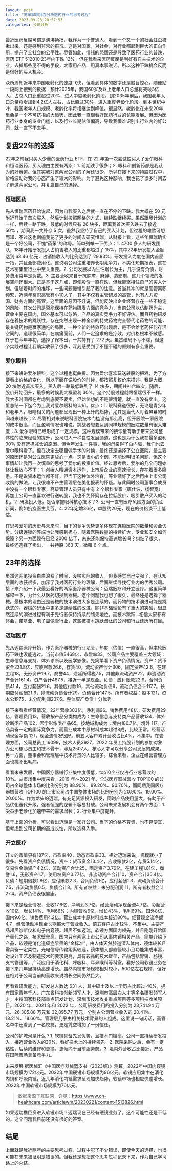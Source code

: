 ```yaml
---
layout: post
title: "简单聊聊我在分析医药行业的思考过程"
date: 2023-09-23 20:57:53
categories: 公司分析
---
```


最近医药反腐可谓是沸沸扬扬，我作为一个普通人，看到一个又一个的社会蛀虫被揪出来，还是感到非常的振奋。这是对国家，对社会，对行业都起到巨大的正向作用，提升了全社会的公平性。尽管如此，情绪的恐慌还是导致了医药行业的普跌，医药 ETF 512010 23年内下跌 12%。但在我看来医药反腐是利好有自主技术的企业，去掉那些见不得的手段，大家用产品、用真本事说话。所以这种下跌机会反而是很好的买入机会。

众所周知近年来中国老龄化的速度飞快，但看到具体的数字还是触目惊心。随便贴一段网上搜到的数据：预计2025年，我国60岁及以上老年人口总量将突破3亿人，占总人口比重超过20%，进入中度老龄化阶段。到2035年前后，我国老年人口总量将增加到4.2亿人左右，占比超过30%，进入重度老龄化阶段。到本世纪中叶，我国老年人口规模、老龄化率将相继达到峰值。很显然，老龄化在未来20年里会是一个不可抗拒的大趋势，因此我一直很看好医药行业的长期发展。但因为医药行业本身的专业门槛，以及行业长期估值偏高，导致我很难识别出行业内的好公司，就一直下不去手。

## 复盘22年的选择
22年之前我只买入少量的医药行业 ETF，在 22 年第一次尝试性买入了爱尔眼科和恒瑞医药，买入理由主要有两条：1. 前期跌了很多；2. 眼科和创新药都是我认为的好赛道。但其实我对这两家公司的了解还很少，所以在接下来的持股过程中，价格波动对我的心态产生了较大的影响。为了避免这种影响，我也花了很多时间去了解这两家公司，并复盘自己的选择。

### 恒瑞医药
先从恒瑞医药开始说起，因为自我买入之后就一直在不停的下跌。我大概在 50 元附近开始了首次买入，然后计划按照网格的方式，继续跌继续买。果然跟我计划的一样，后续一路下跌，最低的时候只有 26 块多，距离我首次买入跌去了接近 50% ，期间我一共补仓 5 次。虽然我坚持了自己的买入计划，但过程的难熬可想而知，不过这也倒逼我花了更多的时间去研究恒瑞。从财报上看，这些年恒瑞确实是一个好公司，不愧“药茅”的称号。简单列举一下优点：1. 4700 多人的研发团队，18年开始研发投入占销售收入的比重都超过了 15%，其中22年研发投入金额达到 63.46 亿元，占销售收入的比例达到了 29.83%，研发投入力度在国内首屈一指，并且全部费用化。这说明公司注重培养长期竞争力，不美化短期报表，这在技术密集型行业中至关重要。2. 公司发展以内生性增长为主，几乎没有负债，财务费用常年是负数。3. 主要营收来自于抗肿瘤、麻醉、造影剂，这几个领域的发展空间还很大。正是基于这几点，即使股价一直在跌，但我能坚持住自己的买入计划。但随着时间的推移，一些问题慢慢引起了我的注意。首当其冲的就是高管离职频繁，近两年离职高管有小10人了，其中不仅有主管研发的高管，也有人力资源、财务方面的高管。这里面的原因不好说，但能反映出企业经营存在一些不稳定的风险。其次公司是否能保持在药物研发方面的竞争力，当前公司以仿制药为主，营收主要在国内，国外基本可以忽略，产品的真实竞争力不好评估。而且药物研发存在着技术的跳跃性，存在突然出现一种全新的特效药物完全替代老药物的可能，最关键药物是赢家通吃的局面，一种全新的特效药出现后，是不会给老药任何存活空间的。道理很简单，在病痛面前，人们一定追求的是疗效，对价格根本不敏感。终于在今年年初，选择了保本出，一共持有了 272 天。虽然结局不亏不赚，但这个实践过程让我确实收获了很多，深刻感受到了不懂不碰的原则有多么重要。

### 爱尔眼科
接下来讲讲爱尔眼科，这个过程也挺曲折。因为爱尔喜欢玩送转股的把戏，为了方便看出价格的变化，所以下面在说股价的时候，都按照复权价来描述。我是大概 20 块附近首次买入，买入后一路最低跌到了 14 块多，期间共补仓四次。随后，股价开始回升，最多的时候我大概盈利 30%。这个持股过程就跟恒瑞很不一样。我大多时间都在考虑到底要不要卖，但始终想的不是很清楚，就一直没有卖出。这里总结一下迄今为止我对爱尔眼科的认知。优点：1. 眼科赛道很好，无论是青少年和老年人，眼睛相关的问题都呈现出一种上升的趋势，尤其是当代人盯着屏幕的时间越来越长；2. 尽管相对来说眼科医院技术门槛没有那么高，但开医院一家医院的成本很高，而且盈利情况也难说，挑战者想要达到同样规模的医院数量有很大难度；3. 爱尔眼科已经形成了一定规模，这种规模带来的接诊量有助于带来公司整体性的临床经验的提升，公司进入一种良性发展通道。这也是为什么我在最多盈利 30% 没有选择减仓的原因。但今年发生一件事，我的母亲得了白内障，我们也去爱尔眼科看了。但在决定去哪里做手术的时候，最终还是选择了公立医院，最主要的原因还是对公立医院更放心一点。这是很小的个例，不能说明很多问题，但这个事情却让我再一次慎重的思考了爱尔的投资价值。经过思考后，爱尔的几个问题始终让我放心不下：1. 创始人精通资本运作，上市后企业的高速增长，存在着很多隐患。不是说资本运作都不好，但当下这种体外培育，等业绩好了之后再由上市公司收购的做法，让我很难不产生管理层在美化报表的怀疑。与此同时公司董事会成员中没有一个眼科专家，高级管理人员只有中有 2 个眼科专家（唐仕波、杨智宽）。再加上公司一直喜欢进行送转股，我也不免怀疑存在拉低股价，吸引散户买入的动机。2. 研发投入低，是否掌握眼科核心技术？3. 公司一直有医疗风险方面的负面新闻，例如抗疫医生艾芬。4. 22年定增36亿，单股约20元，现在的价格谈不上低估。

在思考爱尔的历史与未来时，当下的竞争优势更多体现在连锁医院的数量和资金优势。分级连锁的弊端也让我感到担心，随着医院数量的持续扩大，专业和安全如何保障？另一方面现在已经 2000 亿了，未来还能保持高速增长吗？纠结了很久，最终还选择了卖出，一共持股 363 天，微赚 6 个点。

## 23年的选择
虽然这两笔投资白白浪费了时间，没啥实际的收入，但我感觉自己变强了，在认知层面的收获很多，加深了我对医药行业的理解，后面继续寻找行业内的优秀公司。接下来介绍一下我最近看好的两家医疗器械公司：迈瑞医疗和开立医疗。这里简单解释一下，为什么从医药切换到器械。这个问题我也想了很久，最终还是选择了器械。最根本的理由还是器械的技术演进大多是连续的，而药物的技术演进可能是跳跃式的。器械的研发中更多是连续性的改进，除非基础理论有了重大的突破，很显然连续的演进过程有利于先行者保持持续的领先地位。而技术跳跃...相信大家都有体会，诺基亚、电子显像管行业，这些被技术跳跃淘汰的公司和行业还历历在目。

### 迈瑞医疗
先从迈瑞医疗开始，作为医疗器械的行业龙头，热度（估值）一直很高，但本轮医药下跌也没能逃过。当前市值3468亿，市盈率33。公司产品主要覆盖三大领域：生命信息与支持、体外诊断以及医学影像。先简单看下资产负债情况，资产：货币资金231.8亿，应收账款26.6，存货40，流动资产合计306。固定资产42.6，在建工程18，无形资产19.7，商誉44，递延所得税7.5，其他非流动资产22，非流动资产合计161.4。资产合计467.5，接近一半是现金。负债：应付账款22.9，合同负债41.4，应付薪酬21.6，其他应付款19，其他流动负债6，流动负债合计117.7。长期应付薪酬21.6，非流动负债合计29。负债合计147.5。所有者权益：股本121，资本公积75，未分配利润237.6。整体资产负债十分优秀。

接下来看看经营情况，22年营收303亿，净利润96。销售费用48亿，研发费用29亿，管理费用13。营收按产品分类构成为：生命信息与支持类产品营收134，体外诊断类产品102，医学影像类产品65。按地域构成为：境内186.7亿，境外 117。产品具备一定的国际竞争力。而营业成本中原材料成本超过8成，比较正常。经营活动现金净额 121，现金流情况很好。前五大客户累计营收占比4%，不集中。在管理方面，公司总员工16099，技术人员3927，2022 年员工持股计划的参加对象为公司核心员工和技术骨干，涉及2507人，核心人才可以分享公司发展的成果。另一方面，董事会和管理层中技术背景的人比较多。综合来看，企业在经营管理方面也挑不出毛病。

看看未来发展，中国医疗器械行业集中度很低，top10企业仅占行业总营收的10%。从市场集中度来看，2019 年～2021 年，全球医疗器械营收 TOP100 的公司占全球整体市场的比例分别为 88.90%、89.20%、90.70%，而同期我国医疗器械营收 TOP100 的上市公司占中国整体市场的比例分别为 20.90%、19.00%、20.00%。作为龙头的迈瑞，有充足资源投入研发，同时产品使用量大，有助于产品优化迭代升级，强者恒强的逻辑不容易打破。公司未来发展机会有两个方面：1. 受益于老龄化加速带来的需求增长；2. 行业集中度提升。

基于上面的分析，可以看出迈瑞是一家好公司。当下的价格不算贵，也不算便宜，但考虑到公司长期的高成长性，所以选择入手。

### 开立医疗
开立的市值只有187亿，市盈率40，动态市盈率33。相对迈瑞来说，规模就小了很多。先看资产负债情况，资产：货币资金13.4亿，应收账款2亿，存货5.14亿，交易性金融资产4.2亿，流动资产合计25，固定资产3.76亿，在建工程1.81亿，商誉1.6，无形资产1.7，使用权资产3.77亿，非流动资产合计10，资产合计35.4亿。负债：短期借款1.8亿，应付账款2.3，合同负债1亿，应付薪酬1.3，流动负债合计7.5，非流动负债0.5，负债合计8。所有者权益：未分配利润 11，所有者权益合计 27.4。资产负债表很健康。

接下来是经营情况，营收17.6亿，净利润3.7亿，经营活动净现金流4.7亿。彩超营收10亿，增长14%，毛利66%；内镜营收6亿，增长43%，毛利69%。国外8亿，国内9.6亿。销售费用4.2亿。营业成本中原材料成本接近80%。经营现金流净额4.7，经营活动净现金长期都大于营业收入。前五客户占比12%，不集中。主要产品超声诊断仪和电子内窥镜。超声不如迈瑞，软镜方面国内领先，并且刚刚开始国产替代之路，技术壁垒高，国内只有两家上市公司从事内镜相关产品。简单介绍下产品，软镜是消化道癌症早筛的“金标准”，由人体天然腔道深入体内，镜体较长且需具备一定柔性，光电信号传输距离较远，镜体插入部直径较小且功能集成丰富，对设计工艺及制造技术的要求更高，具有较高的技术壁垒，产品包括胃镜、肠镜、支气管镜等，广泛应用于消化科、呼吸科、耳鼻喉科等科室。看好公司软镜业务在接下来几年里持续高速增长。虽然内镜市场规模相对较小，500亿左右规模，但好在相对于公司当前的营收来说增长空间仍然巨大。

再看看研发能力，研发总人数达 631 人，其中硕士及以上学历占比超过 40%，拥有国家青年千人、广东省科技创新领军人才、深圳市高层次人才等多名研发领军人才，主持国家科技部重点研发计划、深圳市技术攻关重点项目等多项科技攻关项目。2020 年、2021 年和 2022 年，公司研发费用的投入分别为 23,741.94 万元、26,305.88 万元和 32,895.77 万元，分别占公司营业收入的 20.41%、18.21%、18.66%。管理层几乎由相关技术背景的人组成。这里说一句闲话，高管名单中还看到了一名校友，更是凭空增加了一份信任。

公司的护城河是什么？1. 软镜具备先发优势，且技术门槛高，公司一直持续研发投入，接近营业收入的20%，看好技术上的持续领先。2. 医院采购之后，会有一定粘性，后续的维修和更换，更倾向于当前服务商。3. 境内外营收占比接近，产品在国际市场具备竞争力。

未来发展
据医械汇《中国医疗器械蓝皮书（2023版）》测算，2022年中国内窥镜市场规模为172亿元。2022年中国硬镜市场规模为96亿元。软镜应用集中在消化内镜和呼吸内镜，近几年消化内镜需求呈现加快趋势，软镜市场也相应快速增长。2022年中国软镜市场规模为76亿元。
> 数据来源于互联网，详见：https://www.cn-healthcare.com/articlewm/20230221/content-1513826.html

如果迈瑞携巨资进入软镜市场？迈瑞现在已经有硬镜业务了，这个可能性还是不低的。这个问题我目前还没有很好的答案。

## 结尾
上面就是我近两年的主要思考过程，过程中犯了不少错误，即使今天的选择，也很可能在未来被证明是错误的。但我还是想把这个思考过程记录下来，作为自己学习路上的总结。